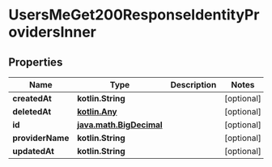 
# UsersMeGet200ResponseIdentityProvidersInner

## Properties
Name | Type | Description | Notes
------------ | ------------- | ------------- | -------------
**createdAt** | **kotlin.String** |  |  [optional]
**deletedAt** | [**kotlin.Any**](.md) |  |  [optional]
**id** | [**java.math.BigDecimal**](java.math.BigDecimal.md) |  |  [optional]
**providerName** | **kotlin.String** |  |  [optional]
**updatedAt** | **kotlin.String** |  |  [optional]



